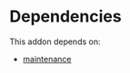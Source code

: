 # Dependencies

This addon depends on:

- [maintenance](../../../../../oca-ocb-vertical-industry/odoo-bringout-oca-ocb-maintenance)
